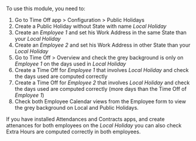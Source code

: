 To use this module, you need to:

1. Go to Time Off app > Configuration > Public Holidays
2. Create a Public Holiday without State with name *Local Holiday*
3. Create an *Employee 1* and set his Work Address in the same State than your *Local Holiday*
4. Create an *Employee 2* and set his Work Address in other State than your *Local Holiday*
5. Go to Time Off > Overview and check the grey background is only on *Employee 1* on the days used in *Local Holiday*
6. Create a Time Off for *Employee 1* that involves *Local Holiday* and check the days used are computed correctly
7. Create a Time Off for *Employee 2* that involves *Local Holiday* and check the days used are computed correctly (more days than the Time Off of *Employee 1*)
8. Check both Employee Calendar views from the Employee form to view the grey background on Local and Public Holidays.

If you have installed Attendances and Contracts apps, and create attenances for both employees on the *Local Holiday* you can also check Extra Hours are computed correctly in both employees.
